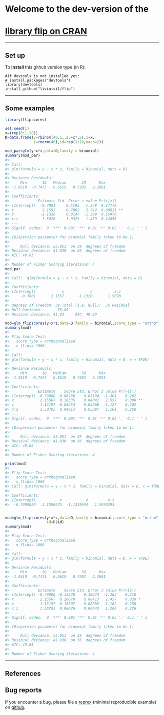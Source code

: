 <!-- README.md is generated from README.Rmd. Please edit that file -->
Welcome to the dev-version of the
=================================

[library flip on CRAN](http://cran.r-project.org/web/packages/flip/index.html)
==============================================================================

------------------------------------------------------------------------

Set up
------

To **install** this github version type (in R):

    #if devtools is not installed yet: 
    # install.packages("devtools") 
    library(devtools)
    install_github("livioivil/flip")

------------------------------------------------------------------------

Some examples
-------------

``` r
library(flipscores)

set.seed(1)
x=(rep(0:1,20))
D=data.frame(y=rbinom(40,1,.25+x*.5),x=x,
             z=rnorm(40),id=rep(1:20,each=2))

mod_par=glm(y~x*z,data=D,family = binomial)
summary(mod_par)
#> 
#> Call:
#> glm(formula = y ~ x * z, family = binomial, data = D)
#> 
#> Deviance Residuals: 
#>     Min       1Q   Median       3Q      Max  
#> -1.9510  -0.7475   0.5615   0.7202   2.1981  
#> 
#> Coefficients:
#>             Estimate Std. Error z value Pr(>|z|)   
#> (Intercept)  -0.7001     0.5195  -1.348  0.17778   
#> x             2.1557     0.7862   2.742  0.00611 **
#> z            -1.1320     0.8147  -1.389  0.16470   
#> x:z           1.5070     1.0329   1.459  0.14456   
#> ---
#> Signif. codes:  0 '***' 0.001 '**' 0.01 '*' 0.05 '.' 0.1 ' ' 1
#> 
#> (Dispersion parameter for binomial family taken to be 1)
#> 
#>     Null deviance: 55.051  on 39  degrees of freedom
#> Residual deviance: 41.830  on 36  degrees of freedom
#> AIC: 49.83
#> 
#> Number of Fisher Scoring iterations: 4
mod_par
#> 
#> Call:  glm(formula = y ~ x * z, family = binomial, data = D)
#> 
#> Coefficients:
#> (Intercept)            x            z          x:z  
#>     -0.7001       2.1557      -1.1320       1.5070  
#> 
#> Degrees of Freedom: 39 Total (i.e. Null);  36 Residual
#> Null Deviance:       55.05 
#> Residual Deviance: 41.83     AIC: 49.83

mod=glm_flipscores(y~x*z,data=D,family = binomial,score_type = "ortho")
summary(mod)
#> 
#> Flip Score Test: 
#>   score_type = orthogonalized 
#>   n_flips= 1000
#> 
#> Call:
#> glm(formula = y ~ x * z, family = binomial, data = D, x = TRUE)
#> 
#> Deviance Residuals: 
#>     Min       1Q   Median       3Q      Max  
#> -1.9510  -0.7475   0.5615   0.7202   2.1981  
#> 
#> Coefficients:
#>             Estimate    Score Std. Error z value Pr(>|z|)   
#> (Intercept) -0.70008 -0.06760    0.05194  -1.301    0.202   
#> x            2.15567  0.10335    0.04041   2.557    0.008 **
#> z           -1.13197 -0.05254    0.04660  -1.127    0.302   
#> x:z          1.50703  0.04013    0.03397   1.181    0.258   
#> ---
#> Signif. codes:  0 '***' 0.001 '**' 0.01 '*' 0.05 '.' 0.1 ' ' 1
#> 
#> (Dispersion parameter for binomial family taken to be 1)
#> 
#>     Null deviance: 55.051  on 39  degrees of freedom
#> Residual deviance: 41.830  on 36  degrees of freedom
#> AIC: 49.83
#> 
#> Number of Fisher Scoring iterations: 4

print(mod)
#> 
#> Flip Score Test: 
#>   score_type = orthogonalized 
#>   n_flips= 1000 
#> Call: glm(formula = y ~ x * z, family = binomial, data = D, x = TRUE)
#> 
#> Coefficients:
#> (Intercept)           x           z         x:z 
#>  -0.7000829   2.1556675  -1.1319694   1.5070293


mod=glm_flipscores(y~x*z,data=D,family = binomial,score_type = "ortho",
                   id=D$id)
summary(mod)
#> 
#> Flip Score Test: 
#>   score_type = orthogonalized 
#>   n_flips= 1000
#> 
#> Call:
#> glm(formula = y ~ x * z, family = binomial, data = D, x = TRUE)
#> 
#> Deviance Residuals: 
#>     Min       1Q   Median       3Q      Max  
#> -1.9510  -0.7475   0.5615   0.7202   2.1981  
#> 
#> Coefficients:
#>             Estimate    Score Std. Error z value Pr(>|z|)  
#> (Intercept) -0.70008 -0.13520    0.10374  -1.303    0.210  
#> x            2.15567  0.20670    0.08413   2.457    0.020 *
#> z           -1.13197 -0.10507    0.08889  -1.182    0.250  
#> x:z          1.50703  0.08026    0.06643   1.208    0.226  
#> ---
#> Signif. codes:  0 '***' 0.001 '**' 0.01 '*' 0.05 '.' 0.1 ' ' 1
#> 
#> (Dispersion parameter for binomial family taken to be 1)
#> 
#>     Null deviance: 55.051  on 39  degrees of freedom
#> Residual deviance: 41.830  on 36  degrees of freedom
#> AIC: 49.83
#> 
#> Number of Fisher Scoring iterations: 4
```

------------------------------------------------------------------------

References
----------

Bug reports
-----------

If you encounter a bug, please file a [reprex](https://github.com/tidyverse/reprex) (minimal reproducible example) on [github](https://github.com/livioivil/flipscores/issues).
